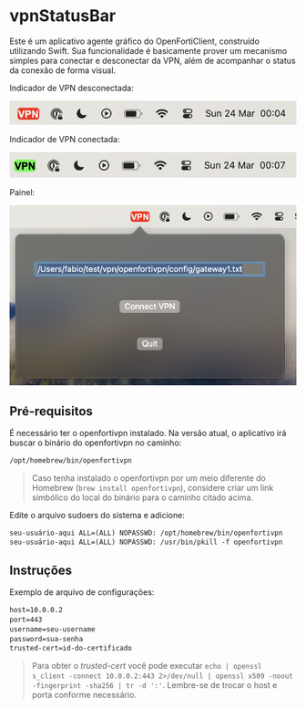 # vpnStatusBar

Este é um aplicativo agente gráfico do OpenFortiClient, construído utilizando Swift. Sua funcionalidade é basicamente prover um mecanismo simples para conectar e desconectar da VPN, além de acompanhar o status da conexão de forma visual.

Indicador de VPN desconectada:

![Icone de VPN disconectada](screenshot/vpnIconDisconnected.png)

Indicador de VPN conectada:

![Icone de VPN conectada](screenshot/vpnIconConnected.png)

Painel:

![Painel de gerenciamento](screenshot/vpnPanel.png)

## Pré-requisitos

É necessário ter o openfortivpn instalado. Na versão atual, o aplicativo irá buscar o binário do openfortivpn no caminho:

```bash
/opt/homebrew/bin/openfortivpn
```

> Caso tenha instalado o openfortivpn por um meio diferente do Homebrew (`brew install openfortivpn`), considere criar um link simbólico do local do binário para o caminho citado acima.

Edite o arquivo sudoers do sistema e adicione:

```
seu-usuário-aqui ALL=(ALL) NOPASSWD: /opt/homebrew/bin/openfortivpn
seu-usuário-aqui ALL=(ALL) NOPASSWD: /usr/bin/pkill -f openfortivpn
```
## Instruções

Exemplo de arquivo de configurações:

```txt
host=10.0.0.2
port=443
username=seu-username
password=sua-senha
trusted-cert=id-do-certificado
```

> Para obter o *trusted-cert* você pode executar `echo | openssl s_client -connect 10.0.0.2:443 2>/dev/null | openssl x509 -noout -fingerprint -sha256 | tr -d ':'`. Lembre-se de trocar o host e porta conforme necessário.
